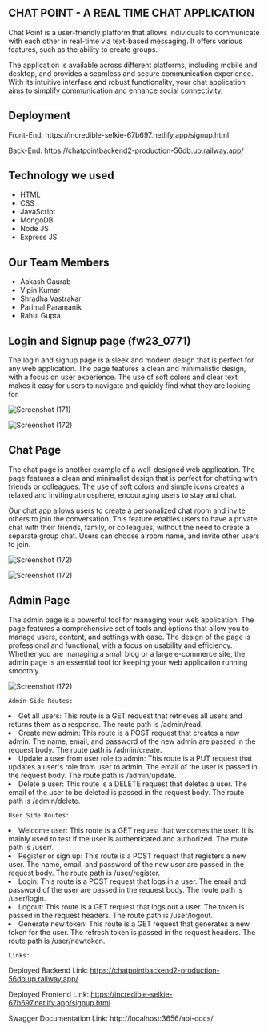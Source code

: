 <h2>CHAT POINT - A REAL TIME CHAT APPLICATION</h2>

<p>Chat Point is a user-friendly platform that allows individuals to communicate with each other in real-time via text-based messaging. It offers various features, such as the ability to create groups. 
  
The application is available across different platforms, including mobile and desktop, and provides a seamless and secure communication experience. With its intuitive interface and robust functionality, your chat application aims to simplify communication and enhance social connectivity.</p>

<h2>Deployment</h2>  
    <p>Front-End: https://incredible-selkie-67b697.netlify.app/signup.html</p>   
    <p>Back-End: https://chatpointbackend2-production-56db.up.railway.app/</p>
    
<h2>Technology we used</h2>
  
<ul>
     <li>HTML</li>
     <li>CSS</li>
     <li>JavaScript</li>
     <li>MongoDB</li>  
     <li>Node JS</li>
     <li>Express JS</li>
</ul>
    
<h2>Our Team Members</h2>

   <ul> 
     <li>Aakash Gaurab</li>
     <li>Vipin Kumar</li>
     <li>Shradha Vastrakar</li>
     <li>Parimal Paramanik</li>  
     <li>Rahul Gupta</li>
    </ul>
    
<h2>Login and Signup page (fw23_0771)</h2>

<p>The login and signup page is a sleek and modern design that is perfect for any web application. The page features a clean and minimalistic design, with a focus on user experience. The use of soft colors and clear text makes it easy for users to navigate and quickly find what they are looking for.</p>

![Screenshot (171)](https://user-images.githubusercontent.com/115460277/228595398-e6cd1d59-b4f7-48d1-8043-73b35de01282.png)

![Screenshot (172)](https://user-images.githubusercontent.com/115460277/228595466-af683247-76be-4c7e-8823-07b1f3719fcf.png)

<h2>Chat Page</h2>

<p>The chat page is another example of a well-designed web application. The page features a clean and minimalist design that is perfect for chatting with friends or colleagues. The use of soft colors and simple icons creates a relaxed and inviting atmosphere, encouraging users to stay and chat.

Our chat app allows users to create a personalized chat room and invite others to join the conversation. This feature enables users to have a private chat with their friends, family, or colleagues, without the need to create a separate group chat. Users can choose a room name, and invite other users to join.</p>

![Screenshot (172)](https://github.com/AakashGaurab/responsible-stomach-8778/blob/main/Chat.png)

![Screenshot (172)](https://github.com/AakashGaurab/responsible-stomach-8778/blob/main/Entry.png)

<h2>Admin Page</h2>

<p>The admin page is a powerful tool for managing your web application. The page features a comprehensive set of tools and options that allow you to manage users, content, and settings with ease. The design of the page is professional and functional, with a focus on usability and efficiency. Whether you are managing a small blog or a large e-commerce site, the admin page is an essential tool for keeping your web application running smoothly.</p>

![Screenshot (172)](https://github.com/AakashGaurab/responsible-stomach-8778/blob/main/Admin.png)

    Admin Side Routes:

<li>Get all users: This route is a GET request that retrieves all users and returns them as a response. The route path is /admin/read.</li>
<li>Create new admin: This route is a POST request that creates a new admin. The name, email, and password of the new admin are passed in the request body. The route path is /admin/create.</li>
<li>Update a user from user role to admin: This route is a PUT request that updates a user's role from user to admin. The email of the user is passed in the request body. The route path is /admin/update.</li>
<li>Delete a user: This route is a DELETE request that deletes a user. The email of the user to be deleted is passed in the request body. The route path is /admin/delete.</li>

    User Side Routes:

<li>Welcome user: This route is a GET request that welcomes the user. It is mainly used to test if the user is authenticated and authorized. The route path is /user/.</li>
<li>Register or sign up: This route is a POST request that registers a new user. The name, email, and password of the new user are passed in the request body. The route path is /user/register.</li>
<li>Login: This route is a POST request that logs in a user. The email and password of the user are passed in the request body. The route path is /user/login.</li>
<li>Logout: This route is a GET request that logs out a user. The token is passed in the request headers. The route path is /user/logout.</li>
<li>Generate new token: This route is a GET request that generates a new token for the user. The refresh token is passed in the request headers. The route path is /user/newtoken.</li>
    
    Links:
    
Deployed Backend Link: https://chatpointbackend2-production-56db.up.railway.app/

Deployed Frontend Link: https://incredible-selkie-67b697.netlify.app/signup.html

Swagger Documentation Link: http://localhost:3656/api-docs/
